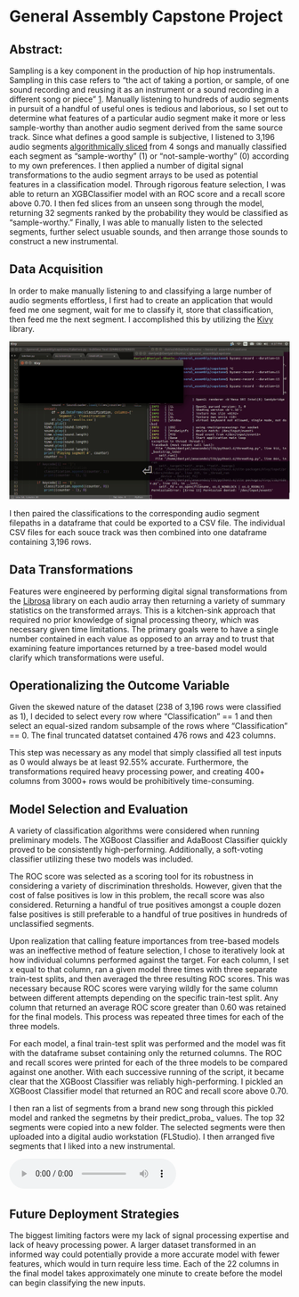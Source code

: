 # General Assembly Capstone Project

## Abstract: 

Sampling is a key component in the production of hip hop instrumentals. Sampling in this case refers to “the act of taking a portion, or sample, of one sound recording and reusing it as an instrument or a sound recording in a different song or piece” [1](https://en.wikipedia.org/wiki/Sampling_(music)). Manually listening to hundreds of audio segments in pursuit of a handful of useful ones is tedious and laborious, so I set out to determine what features of a particular audio segment make it more or less sample-worthy than another audio segment derived from the same source track. Since what defines a good sample is subjective, I listened to 3,196 audio segments [algorithmically sliced](https://www.image-line.com/support/FLHelp/html/plugins/Slicex.htm) from 4 songs and manually classified each segment as “sample-worthy” (1) or “not-sample-worthy” (0) according to my own preferences. I then applied a number of digital signal transformations to the audio segment arrays to be used as potential features in a classification model. Through rigorous feature selection, I was able to return an XGBClassifier model with an ROC score and a recall score above 0.70. I then fed slices from an unseen song through the model, returning 32 segments ranked by the probability they would be classified as “sample-worthy.” Finally, I was able to manually listen to the selected segments, further select usuable sounds, and then arrange those sounds to construct a new instrumental.

## Data Acquisition

In order to make manually listening to and classifying a large number of audio segments effortless, I first had to create an application that would feed me one segment, wait for me to classify it, store that classification, then feed me the next segment. I accomplished this by utilizing the [Kivy](https://kivy.org/) library.

![alt text](https://github.com/dahmad/ga-capstone/blob/master/images/kivy.gif "Manually classifying segments through Kivy application")

I then paired the classifications to the corresponding audio segment filepaths in a dataframe that could be exported to a CSV file. The individual CSV files for each souce track was then combined into one dataframe containing 3,196 rows.

## Data Transformations

Features were engineered by performing digital signal transformations from the [Librosa](https://github.com/librosa/librosa) library on each audio array then returning a variety of summary statistics on the transformed arrays. This is a kitchen-sink approach that required no prior knowledge of signal processing theory, which was necessary given time limitations. The primary goals were to have a single number contained in each value as opposed to an array and to trust that examining feature importances returned by a tree-based model would clarify which transformations were useful.

## Operationalizing the Outcome Variable
	
Given the skewed nature of the dataset (238 of 3,196 rows were classified as 1), I decided to select every row where “Classification” == 1 and then select an equal-sized random subsample of the rows where “Classification” == 0. The final truncated datatset contained 476 rows and 423 columns.

This step was necessary as any model that simply classified all test inputs as 0 would always be at least 92.55% accurate. Furthermore, the transformations required heavy processing power, and creating 400+ columns from 3000+ rows would be prohibitively time-consuming.

## Model Selection and Evaluation

A variety of classification algorithms were considered when running preliminary models. The XGBoost Classifier and AdaBoost Classifier quickly proved to be consistently high-performing. Additionally, a soft-voting classifier utilizing these two models was included.

The ROC score was selected as a scoring tool for its robustness in considering a variety of discrimination thresholds. However, given that the cost of false positives is low in this problem, the recall score was also considered. Returning a handful of true positives amongst a couple dozen false positives is still preferable to a handful of true positives in hundreds of unclassified segments. 

Upon realization that calling feature importances from tree-based models was an ineffective method of feature selection, I chose to iteratively look at how individual columns performed against the target. For each column, I set x equal to that column, ran a given model three times with three separate train-test splits, and then averaged the three resulting ROC scores. This was necessary because ROC scores were varying wildly for the same column between different attempts depending on the specific train-test split. Any column that returned an average ROC score greater than 0.60 was retained for the final models. This process was repeated three times for each of the three models.

For each model, a final train-test split was performed and the model was fit with the dataframe subset containing only the returned columns. The ROC and recall scores were printed for each of the three models to be compared against one another. With each successive running of the script, it became clear that the XGBoost Classifier was reliably high-performing. I pickled an XGBoost Classifier model that returned an ROC and recall score above 0.70.

I then ran a list of segments from a brand new song through this pickled model and ranked the segmetns by their predict_proba_ values. The top 32 segments were copied into a new folder. The selected segments were then uploaded into a digital audio workstation (FLStudio). I then arranged five segments that I liked into a new instrumental. 

<audio controls="controls">
  <source type="audio/mp3" src="https://github.com/dahmad/ga-capstone/blob/master/output.mp3"></source>
  <p>Your browser does not support the audio element.</p>
</audio>

## Future Deployment Strategies

The biggest limiting factors were my lack of signal processing expertise and lack of heavy processing power. A larger dataset transformed in an informed way could potentially provide a more accurate model with fewer features, which would in turn require less time. Each of the 22 columns in the final model takes approximately one minute to create before the model can begin classifying the new inputs.